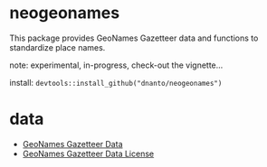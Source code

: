 # neogeonames

This package provides GeoNames Gazetteer data and functions to standardize place names.

note: experimental, in-progress, check-out the vignette...

install: `devtools::install_github("dnanto/neogeonames")`

# data

- [GeoNames Gazetteer Data](http://download.geonames.org/export/dump/)
- [GeoNames Gazetteer Data License](https://creativecommons.org/licenses/by/4.0/)
